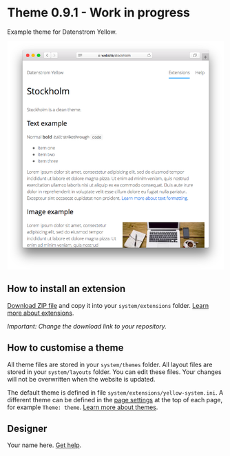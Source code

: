 # Theme 0.9.1 - Work in progress

Example theme for Datenstrom Yellow.

<p align="center"><img src="SCREENSHOT.png" alt="Screenshot"></p>

## How to install an extension

[Download ZIP file](https://github.com/datenstrom/yellow-example-theme/archive/refs/heads/main.zip) and copy it into your `system/extensions` folder. [Learn more about extensions](https://github.com/annaesvensson/yellow-update).

*Important: Change the download link to your repository.*

## How to customise a theme

All theme files are stored in your `system/themes` folder. All layout files are stored in your `system/layouts` folder. You can edit these files. Your changes will not be overwritten when the website is updated.

The default theme is defined in file `system/extensions/yellow-system.ini`. A different theme can be defined in the [page settings](https://github.com/annaesvensson/yellow-core#settings-page) at the top of each page, for example `Theme: theme`. [Learn more about themes](https://datenstrom.se/yellow/help/how-to-customise-a-theme).

## Designer

Your name here. [Get help](https://datenstrom.se/yellow/help/).
